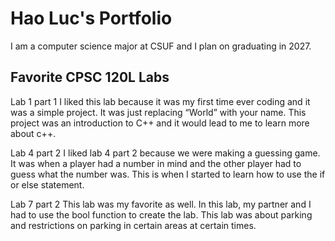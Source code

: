 
# Hao Luc's Portfolio

I am a computer science major at CSUF and I plan on graduating in 2027.

## Favorite CPSC 120L Labs

Lab 1 part 1
I liked this lab because it was my first time ever coding and it was a simple project. It was just replacing “World” with your name. This project was an introduction to C++ and it would lead to me to learn more about c++. 

Lab 4 part 2
I liked lab 4 part 2 because we were making a guessing game. It was when a player had a number in mind and the other player had to guess what the number was. This is when I started to learn how to use the if or else statement. 

Lab 7 part 2
This lab was my favorite as well. In this lab, my partner and I had to use the bool function to create the lab. This lab was about parking and restrictions on parking in certain areas at certain times. 
